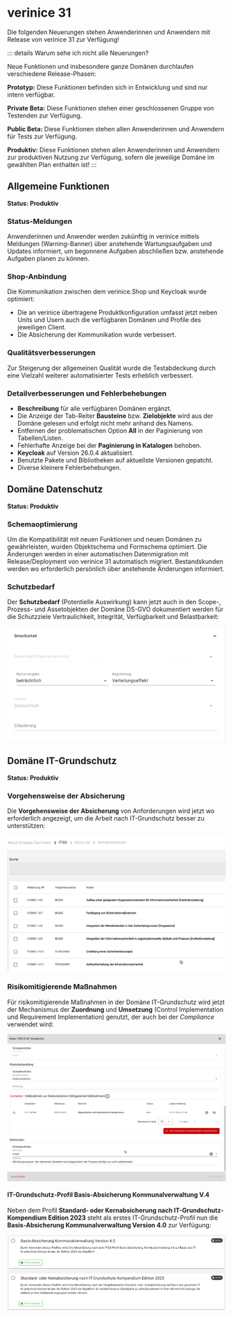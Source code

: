 # verinice 31

Die folgenden Neuerungen stehen Anwenderinnen und Anwendern mit Release von verinice 31 zur Verfügung!

::: details Warum sehe ich nicht alle Neuerungen?

Neue Funktionen und insbesondere ganze Domänen durchlaufen verschiedene Release-Phasen:

**Prototyp:** Diese Funktionen befinden sich in Entwicklung und sind nur intern verfügbar.

**Private Beta:** Diese Funktionen stehen einer geschlossenen Gruppe von Testenden zur Verfügung.

**Public Beta:** Diese Funktionen stehen allen Anwenderinnen und Anwendern für Tests zur Verfügung.

**Produktiv:** Diese Funktionen stehen allen Anwenderinnen und Anwendern zur produktiven Nutzung zur Verfügung, sofern die jeweilige Domäne im gewählten Plan enthalten ist!
:::

## Allgemeine Funktionen

**Status: Produktiv**

### Status-Meldungen

Anwenderinnen und Anwender werden zukünftig in verinice mittels Meldungen (Warning-Banner) über anstehende Wartungsaufgaben und Updates informiert, um begonnene Aufgaben abschließen bzw. anstehende Aufgaben planen zu können.

### Shop-Anbindung

Die Kommunikation zwischen dem verinice.Shop und Keycloak wurde optimiert:
- Die an verinice übertragene Produktkonfiguration umfasst jetzt neben Units und Usern auch die verfügbaren Domänen und Profile des jeweiligen Client.
- Die Absicherung der Kommunikation wurde verbessert.

### Qualitätsverbesserungen

Zur Steigerung der allgemeinen Qualität wurde die Testabdeckung durch eine Vielzahl weiterer automatisierter Tests erheblich verbessert.

### Detailverbesserungen und Fehlerbehebungen

- **Beschreibung** für alle verfügbaren Domänen ergänzt.
- Die Anzeige der Tab-Reiter **Bausteine** bzw. **Zielobjekte** wird aus der Domäne gelesen und erfolgt nicht mehr anhand des Namens.
- Entfernen der problematischen Option **All** in der Paginierung von Tabellen/Listen.
- Fehlerhafte Anzeige bei der **Paginierung in Katalogen** behoben.
- **Keycloak** auf Version 26.0.4 aktualisiert.
- Benutzte Pakete und Bibliotheken auf aktuellste Versionen gepatcht.
- Diverse kleinere Fehlerbehebungen.

## Domäne Datenschutz

**Status: Produktiv**

### Schemaoptimierung

Um die Kompatibilität mit neuen Funktionen und neuen Domänen zu gewährleisten, wurden Objektschema und Formschema optimiert. Die Änderungen werden in einer automatischen Datenmigration mit Release/Deployment von verinice 31 automatisch migriert. Bestandskunden werden wo erforderlich persönlich über anstehende Änderungen informiert.

### Schutzbedarf

Der **Schutzbedarf** (Potentielle Auswirkung) kann jetzt auch in den Scope-, Prozess- und Assetobjekten der Domäne DS-GVO dokumentiert werden für die Schutzziele Vertraulichkeit, Integrität, Verfügbarkeit und Belastbarkeit:

![Schutzbedarf](/assets/release-notes/verinice-31_potential_impact.de.png)

## Domäne IT-Grundschutz

**Status: Produktiv**

### Vorgehensweise der Absicherung

Die **Vorgehensweise der Absicherung** von Anforderungen wird jetzt wo erforderlich angezeigt, um die Arbeit nach IT-Grundschutz besser zu unterstützen:

![Vorgehensweise der Absicherung](/assets/release-notes/verinice-31_proceeding.de.png)

### Risikomitigierende Maßnahmen

Für risikomitigierende Maßnahmen in der Domäne IT-Grundschutz wird jetzt der Mechanismus der **Zuordnung** und **Umsetzung** (Control Implementation und Requirement Implementation) genutzt, der auch bei der *Compliance* verwendet wird:

![Risikomitigierende Maßnahmen](/assets/release-notes/verinice-31_CI-RI_risikomitigation.de.png)

#### IT-Grundschutz-Profil Basis-Absicherung Kommunalverwaltung V.4

Neben dem Profil **Standard- oder Kernabsicherung nach IT-Grundschutz-Kompendium Edition 2023** steht als erstes IT-Grundschutz-Profil nun die **Basis-Absicherung Kommunalverwaltung Version 4.0** zur Verfügung:

![Basis-Absicherung Kommunalverwaltung Version 4.0](/assets/release-notes/verinice-31_profile.de.png)
